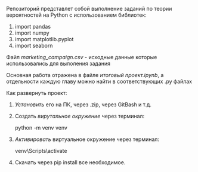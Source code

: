 Репозиторий представлет собой выполнение заданий по теории вероятностей на Python с использованием библиотек:
1) import pandas
2) import numpy
3) import matplotlib.pyplot
4) import seaborn

Файл *marketing_campaign.csv* - исходные данные которые использовались для выполения задания

Основная работа отражена в файле *итоговый проект.ipynb*, а отдельности каждую главу можно найти в соответствующих .py файлах

Как развернуть проект:
1) *Установить* его на ПК, через .zip, через GitBash и т.д.
2) Создать *вирутальное окружение* через терминал:

   python -m venv venv
3) *Активировать* виртуальное окружение через терминал:

   venv\Scripts\activate
4) Скачать через pip install все необходимое.
